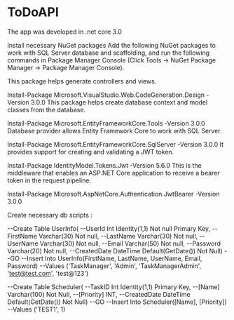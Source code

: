 # ToDoAPI
The app was developed in .net core 3.0 

Install necessary NuGet packages
Add the following NuGet packages to work with SQL Server database and scaffolding, and run the following commands in Package Manager Console (Click Tools -> NuGet Package Manager ->  Package Manager Console).

This package helps generate controllers and views.

Install-Package Microsoft.VisualStudio.Web.CodeGeneration.Design -Version 3.0.0
This package helps create database context and model classes from the database.

Install-Package Microsoft.EntityFrameworkCore.Tools -Version 3.0.0
Database provider allows Entity Framework Core to work with SQL Server.

Install-Package Microsoft.EntityFrameworkCore.SqlServer -Version 3.0.0
It provides support for creating and validating a JWT token.

Install-Package IdentityModel.Tokens.Jwt -Version 5.6.0
This is the middleware that enables an ASP.NET Core application to receive a bearer token in the request pipeline.

Install-Package Microsoft.AspNetCore.Authentication.JwtBearer -Version 3.0.0

Create necessary db scripts :

--Create Table UserInfo(
--UserId Int Identity(1,1) Not null Primary Key,
--FirstName Varchar(30) Not null,
--LastName Varchar(30) Not null,
--UserName Varchar(30) Not null,
--Email Varchar(50) Not null,
--Password Varchar(20) Not null,
--CreatedDate DateTime Default(GetDate()) Not Null)
--GO
--Insert Into UserInfo(FirstName, LastName, UserName, Email, Password) 
--Values ('TaskManager', 'Admin', 'TaskManagerAdmin', 'test@test.com', 'test@123')

--Create Table Scheduler(
--TaskID Int Identity(1,1) Primary Key,
--[Name] Varchar(100) Not Null,
--[Priority] INT,
--CreatedDate DateTime Default(GetDate()) Not Null)
--GO
--Insert Into Scheduler([Name], [Priority]) 
--Values ('TEST1', 1)
